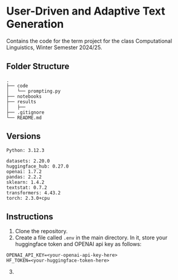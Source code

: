 # User-Driven and Adaptive Text Generation
Contains the code for the term project for the class Computational Linguistics, Winter Semester 2024/25.

## Folder Structure
```
.
├── code
│   └── prompting.py
├── notebooks
├── results
│   ├── 
├── .gitignore
└── README.md
```

## Versions
```
Python: 3.12.3

datasets: 2.20.0
huggingface_hub: 0.27.0
openai: 1.7.2
pandas: 2.2.2
sklearn: 1.4.2
textstat: 0.7.2
transformers: 4.43.2
torch: 2.3.0+cpu
```


## Instructions
1. Clone the repository.
2. Create a file called <code>.env</code> in the main directory. In it, store your huggingface token and OPENAI api key as follows:
   
```
OPENAI_API_KEY=<your-openai-api-key-here>
HF_TOKEN=<your-huggingface-token-here>
```
3. 
